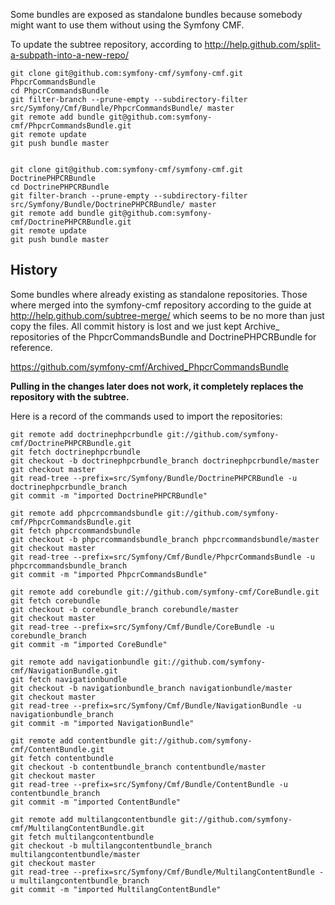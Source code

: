 Some bundles are exposed as standalone bundles because somebody might want to
use them without using the Symfony CMF.

To update the subtree repository, according to
http://help.github.com/split-a-subpath-into-a-new-repo/

    git clone git@github.com:symfony-cmf/symfony-cmf.git PhpcrCommandsBundle
    cd PhpcrCommandsBundle
    git filter-branch --prune-empty --subdirectory-filter src/Symfony/Cmf/Bundle/PhpcrCommandsBundle/ master
    git remote add bundle git@github.com:symfony-cmf/PhpcrCommandsBundle.git
    git remote update
    git push bundle master


    git clone git@github.com:symfony-cmf/symfony-cmf.git DoctrinePHPCRBundle
    cd DoctrinePHPCRBundle
    git filter-branch --prune-empty --subdirectory-filter src/Symfony/Bundle/DoctrinePHPCRBundle/ master
    git remote add bundle git@github.com:symfony-cmf/DoctrinePHPCRBundle.git
    git remote update
    git push bundle master


## History

Some bundles where already existing as standalone repositories. Those where
merged into the symfony-cmf repository according to the guide at
http://help.github.com/subtree-merge/ which seems to be no more than just copy
the files. All commit history is lost and we just kept Archive_ repositories
of the PhpcrCommandsBundle and DoctrinePHPCRBundle for reference.

https://github.com/symfony-cmf/Archived_PhpcrCommandsBundle

**Pulling in the changes later does not work, it completely replaces the
repository with the subtree.**

Here is a record of the commands used to import the repositories:

    git remote add doctrinephpcrbundle git://github.com/symfony-cmf/DoctrinePHPCRBundle.git
    git fetch doctrinephpcrbundle
    git checkout -b doctrinephpcrbundle_branch doctrinephpcrbundle/master
    git checkout master
    git read-tree --prefix=src/Symfony/Bundle/DoctrinePHPCRBundle -u doctrinephpcrbundle_branch
    git commit -m "imported DoctrinePHPCRBundle"

    git remote add phpcrcommandsbundle git://github.com/symfony-cmf/PhpcrCommandsBundle.git
    git fetch phpcrcommandsbundle
    git checkout -b phpcrcommandsbundle_branch phpcrcommandsbundle/master
    git checkout master
    git read-tree --prefix=src/Symfony/Cmf/Bundle/PhpcrCommandsBundle -u phpcrcommandsbundle_branch
    git commit -m "imported PhpcrCommandsBundle"

    git remote add corebundle git://github.com/symfony-cmf/CoreBundle.git
    git fetch corebundle
    git checkout -b corebundle_branch corebundle/master
    git checkout master
    git read-tree --prefix=src/Symfony/Cmf/Bundle/CoreBundle -u corebundle_branch
    git commit -m "imported CoreBundle"

    git remote add navigationbundle git://github.com/symfony-cmf/NavigationBundle.git
    git fetch navigationbundle
    git checkout -b navigationbundle_branch navigationbundle/master
    git checkout master
    git read-tree --prefix=src/Symfony/Cmf/Bundle/NavigationBundle -u navigationbundle_branch
    git commit -m "imported NavigationBundle"

    git remote add contentbundle git://github.com/symfony-cmf/ContentBundle.git
    git fetch contentbundle
    git checkout -b contentbundle_branch contentbundle/master
    git checkout master
    git read-tree --prefix=src/Symfony/Cmf/Bundle/ContentBundle -u contentbundle_branch
    git commit -m "imported ContentBundle"

    git remote add multilangcontentbundle git://github.com/symfony-cmf/MultilangContentBundle.git
    git fetch multilangcontentbundle
    git checkout -b multilangcontentbundle_branch multilangcontentbundle/master
    git checkout master
    git read-tree --prefix=src/Symfony/Cmf/Bundle/MultilangContentBundle -u multilangcontentbundle_branch
    git commit -m "imported MultilangContentBundle"
